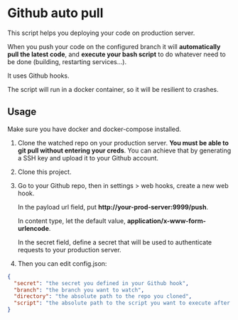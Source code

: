 # Github auto pull

This script helps you deploying your code on production server.

When you push your code on the configured branch it will **automatically pull the latest code**, and **execute your bash script** to do whatever need to be done (building, restarting services...).

It uses Github hooks.

The script will run in a docker container, so it will be resilient to crashes.

## Usage

Make sure you have docker and docker-compose installed.

1. Clone the watched repo on your production server. **You must be able to git pull without entering your creds**. You can achieve that by generating a SSH key and upload it to your Github account.

2. Clone this project.

3. Go to your Github repo, then in settings > web hooks, create a new web hook.

   In the payload url field, put **http://your-prod-server:9999/push**.

   In content type, let the default value, **application/x-www-form-urlencode**.

   In the secret field, define a secret that will be used to authenticate requests to your production server.

4. Then you can edit config.json:

```json
{
  "secret": "the secret you defined in your Github hook",
  "branch": "the branch you want to watch",
  "directory": "the absolute path to the repo you cloned",
  "script": "the absolute path to the script you want to execute after pulling the repo"
}
```

